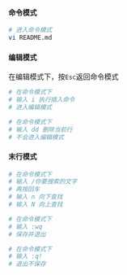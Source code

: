 #### 命令模式

```bash
# 进入命令模式
vi README.md
```

#### 编辑模式

在编辑模式下，按`Esc`返回命令模式

```bash
# 在命令模式下
# 输入 i 执行插入命令
# 进入编辑模式
```

```bash
# 在命令模式下
# 输入 dd 删除当前行
# 不会进入编辑模式
```

#### 末行模式

```bash
# 在命令模式下
# 输入 /你要搜索的文字
# 再按回车
# 输入 n 向下查找
# 输入 N 向上查找
```

```bash
# 在命令模式下
# 输入 :wq
# 保存并退出
```

```bash
# 在命令模式下
# 输入 :q!
# 退出不保存
```
